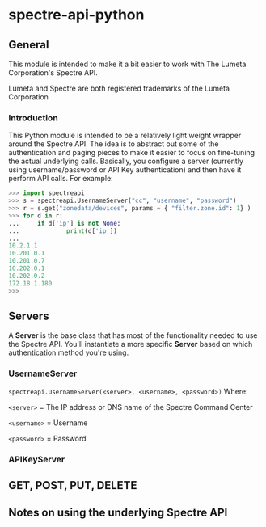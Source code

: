# spectre-api-python

## General
This module is intended to make it a bit easier to work with
The Lumeta Corporation's Spectre API.

Lumeta and Spectre are both registered trademarks of the Lumeta Corporation

### Introduction
This Python module is intended to be a relatively light weight wrapper around the Spectre API.
The idea is to abstract out some of the authentication and paging pieces to make it easier to
focus on fine-tuning the actual underlying calls.  Basically, you configure a server
(currently using username/password or API Key authentication) and then have it perform API calls.
For example:
```python
>>> import spectreapi
>>> s = spectreapi.UsernameServer("cc", "username", "password")
>>> r = s.get("zonedata/devices", params = { "filter.zone.id": 1} )
>>> for d in r:
...     if d['ip'] is not None:
...             print(d['ip'])
...
10.2.1.1
10.201.0.1
10.201.0.7
10.202.0.1
10.202.0.2
172.18.1.180
>>>
```

## Servers
A **Server** is the base class that has most of the functionality
needed to use the Spectre API.  You'll instantiate a more specific
**Server** based on which authentication method you're using.

### UsernameServer
`spectreapi.UsernameServer(<server>, <username>, <password>)`
Where:

`<server>` = The IP address or DNS name of the Spectre Command Center 

`<username>` = Username

`<password>` = Password 

### APIKeyServer

## GET, POST, PUT, DELETE

## Notes on using the underlying Spectre API

